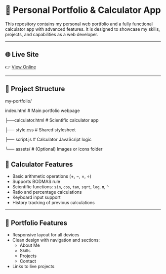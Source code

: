 # 💼 Personal Portfolio & Calculator App

This repository contains my personal web portfolio and a fully functional calculator app with advanced features. It is designed to showcase my skills, projects, and capabilities as a web developer.

---

## 🌐 Live Site

👉 [View Online](https://github.com/mianzaman11/Portfolio)  


---

## 📁 Project Structure

my-portfolio/

index.html # Main portfolio webpage

├──calculator.html # Scientific calculator app

├── style.css # Shared stylesheet

├── script.js # Calculator JavaScript logic

└── assets/ # (Optional) Images or icons folder


## 🧮 Calculator Features

- Basic arithmetic operations (+, −, ×, ÷)
- Supports BODMAS rule
- Scientific functions: `sin`, `cos`, `tan`, `sqrt`, `log`, `π`, `^`
- Ratio and percentage calculations
- Keyboard input support
- History tracking of previous calculations

---

## 🌟 Portfolio Features

- Responsive layout for all devices
- Clean design with navigation and sections:
  - About Me
  - Skills
  - Projects
  - Contact
- Links to live projects


